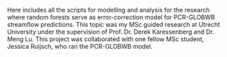 Here includes all the scripts for modelling and analysis for the research where random forests serve as error-correction model for PCR-GLOBWB streamflow predictions. This topic was my MSc guided research at Utrecht University under the supervision of Prof. Dr. Derek Karessenberg and Dr. Meng Lu. This project was collaborated with one fellow MSc student, Jessica Ruijsch, who ran the PCR-GLOBWB model. 